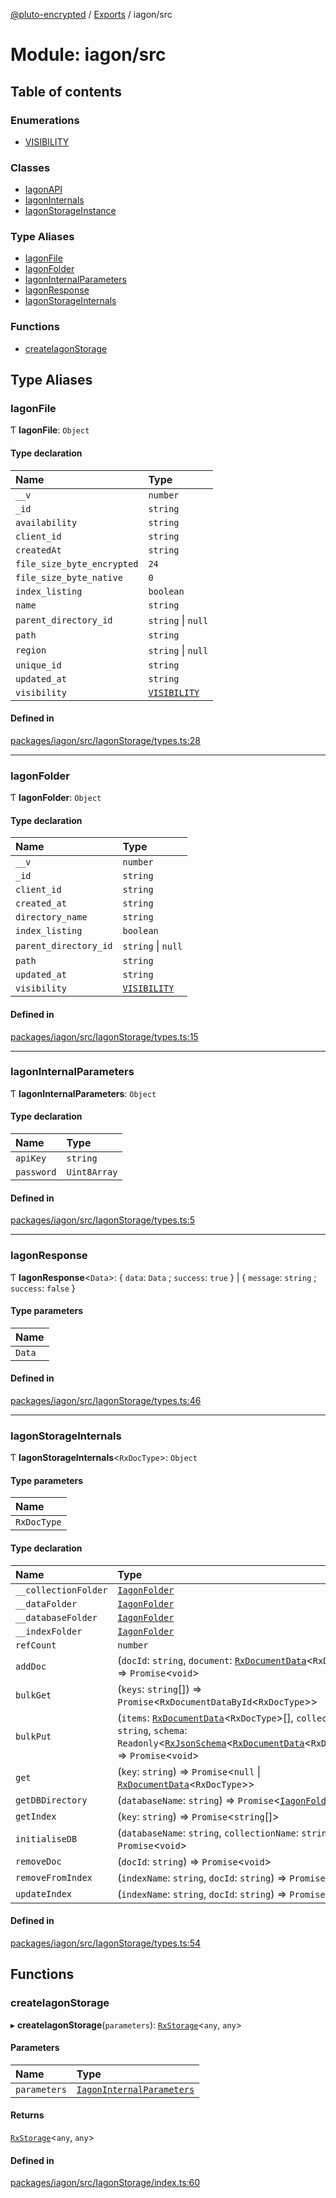 [@pluto-encrypted](../README.md) / [Exports](../modules.md) / iagon/src

# Module: iagon/src

## Table of contents

### Enumerations

- [VISIBILITY](../enums/iagon_src.VISIBILITY.md)

### Classes

- [IagonAPI](../classes/iagon_src.IagonAPI.md)
- [IagonInternals](../classes/iagon_src.IagonInternals.md)
- [IagonStorageInstance](../classes/iagon_src.IagonStorageInstance.md)

### Type Aliases

- [IagonFile](iagon_src.md#iagonfile)
- [IagonFolder](iagon_src.md#iagonfolder)
- [IagonInternalParameters](iagon_src.md#iagoninternalparameters)
- [IagonResponse](iagon_src.md#iagonresponse)
- [IagonStorageInternals](iagon_src.md#iagonstorageinternals)

### Functions

- [createIagonStorage](iagon_src.md#createiagonstorage)

## Type Aliases

### IagonFile

Ƭ **IagonFile**: `Object`

#### Type declaration

| Name | Type |
| :------ | :------ |
| `__v` | `number` |
| `_id` | `string` |
| `availability` | `string` |
| `client_id` | `string` |
| `createdAt` | `string` |
| `file_size_byte_encrypted` | ``24`` |
| `file_size_byte_native` | ``0`` |
| `index_listing` | `boolean` |
| `name` | `string` |
| `parent_directory_id` | `string` \| ``null`` |
| `path` | `string` |
| `region` | `string` \| ``null`` |
| `unique_id` | `string` |
| `updated_at` | `string` |
| `visibility` | [`VISIBILITY`](../enums/iagon_src.VISIBILITY.md) |

#### Defined in

[packages/iagon/src/IagonStorage/types.ts:28](https://github.com/atala-community-projects/pluto-encrypted/blob/771b3b2/packages/iagon/src/IagonStorage/types.ts#L28)

___

### IagonFolder

Ƭ **IagonFolder**: `Object`

#### Type declaration

| Name | Type |
| :------ | :------ |
| `__v` | `number` |
| `_id` | `string` |
| `client_id` | `string` |
| `created_at` | `string` |
| `directory_name` | `string` |
| `index_listing` | `boolean` |
| `parent_directory_id` | `string` \| ``null`` |
| `path` | `string` |
| `updated_at` | `string` |
| `visibility` | [`VISIBILITY`](../enums/iagon_src.VISIBILITY.md) |

#### Defined in

[packages/iagon/src/IagonStorage/types.ts:15](https://github.com/atala-community-projects/pluto-encrypted/blob/771b3b2/packages/iagon/src/IagonStorage/types.ts#L15)

___

### IagonInternalParameters

Ƭ **IagonInternalParameters**: `Object`

#### Type declaration

| Name | Type |
| :------ | :------ |
| `apiKey` | `string` |
| `password` | `Uint8Array` |

#### Defined in

[packages/iagon/src/IagonStorage/types.ts:5](https://github.com/atala-community-projects/pluto-encrypted/blob/771b3b2/packages/iagon/src/IagonStorage/types.ts#L5)

___

### IagonResponse

Ƭ **IagonResponse**\<`Data`\>: \{ `data`: `Data` ; `success`: ``true``  } \| \{ `message`: `string` ; `success`: ``false``  }

#### Type parameters

| Name |
| :------ |
| `Data` |

#### Defined in

[packages/iagon/src/IagonStorage/types.ts:46](https://github.com/atala-community-projects/pluto-encrypted/blob/771b3b2/packages/iagon/src/IagonStorage/types.ts#L46)

___

### IagonStorageInternals

Ƭ **IagonStorageInternals**\<`RxDocType`\>: `Object`

#### Type parameters

| Name |
| :------ |
| `RxDocType` |

#### Type declaration

| Name | Type |
| :------ | :------ |
| `__collectionFolder` | [`IagonFolder`](iagon_src.md#iagonfolder) |
| `__dataFolder` | [`IagonFolder`](iagon_src.md#iagonfolder) |
| `__databaseFolder` | [`IagonFolder`](iagon_src.md#iagonfolder) |
| `__indexFolder` | [`IagonFolder`](iagon_src.md#iagonfolder) |
| `refCount` | `number` |
| `addDoc` | (`docId`: `string`, `document`: [`RxDocumentData`](shared.md#rxdocumentdata)\<`RxDocType`\>) => `Promise`\<`void`\> |
| `bulkGet` | (`keys`: `string`[]) => `Promise`\<`RxDocumentDataById`\<`RxDocType`\>\> |
| `bulkPut` | (`items`: [`RxDocumentData`](shared.md#rxdocumentdata)\<`RxDocType`\>[], `collectionName`: `string`, `schema`: `Readonly`\<[`RxJsonSchema`](leveldb.md#rxjsonschema)\<[`RxDocumentData`](shared.md#rxdocumentdata)\<`RxDocType`\>\>\>) => `Promise`\<`void`\> |
| `get` | (`key`: `string`) => `Promise`\<``null`` \| [`RxDocumentData`](shared.md#rxdocumentdata)\<`RxDocType`\>\> |
| `getDBDirectory` | (`databaseName`: `string`) => `Promise`\<[`IagonFolder`](iagon_src.md#iagonfolder)\> |
| `getIndex` | (`key`: `string`) => `Promise`\<`string`[]\> |
| `initialiseDB` | (`databaseName`: `string`, `collectionName`: `string`) => `Promise`\<`void`\> |
| `removeDoc` | (`docId`: `string`) => `Promise`\<`void`\> |
| `removeFromIndex` | (`indexName`: `string`, `docId`: `string`) => `Promise`\<`void`\> |
| `updateIndex` | (`indexName`: `string`, `docId`: `string`) => `Promise`\<`void`\> |

#### Defined in

[packages/iagon/src/IagonStorage/types.ts:54](https://github.com/atala-community-projects/pluto-encrypted/blob/771b3b2/packages/iagon/src/IagonStorage/types.ts#L54)

## Functions

### createIagonStorage

▸ **createIagonStorage**(`parameters`): [`RxStorage`](../interfaces/encryption.RxStorage.md)\<`any`, `any`\>

#### Parameters

| Name | Type |
| :------ | :------ |
| `parameters` | [`IagonInternalParameters`](iagon_src.md#iagoninternalparameters) |

#### Returns

[`RxStorage`](../interfaces/encryption.RxStorage.md)\<`any`, `any`\>

#### Defined in

[packages/iagon/src/IagonStorage/index.ts:60](https://github.com/atala-community-projects/pluto-encrypted/blob/771b3b2/packages/iagon/src/IagonStorage/index.ts#L60)
